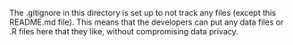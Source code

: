 The .gitignore in this directory is set up to not track any files (except this
README.md file). This means that the developers can put any data files or .R
files here that they like, without compromising data privacy.
